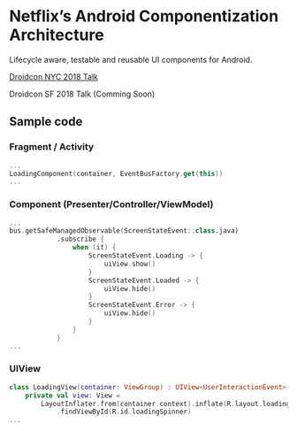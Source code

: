 # Netflix’s Android Componentization Architecture

Lifecycle aware, testable and reusable UI components for Android.

[Droidcon NYC 2018 Talk](https://youtu.be/dS9gho9Rxn4)

Droidcon SF 2018 Talk (Comming Soon)

## Sample code
### Fragment / Activity

~~~kotlin
...
LoadingComponent(container, EventBusFactory.get(this))
...
~~~

### Component (Presenter/Controller/ViewModel)

~~~kotlin
...
bus.getSafeManagedObservable(ScreenStateEvent::class.java)
            .subscribe {
                when (it) {
                    ScreenStateEvent.Loading -> {
                        uiView.show()
                    }
                    ScreenStateEvent.Loaded -> {
                        uiView.hide()
                    }
                    ScreenStateEvent.Error -> {
                        uiView.hide()
                    }
                }
            }
...   
~~~

### UIView

~~~kotlin
class LoadingView(container: ViewGroup) : UIView<UserInteractionEvent>(container) {
    private val view: View =
        LayoutInflater.from(container.context).inflate(R.layout.loading, container, true)
            .findViewById(R.id.loadingSpinner)
...            
~~~

